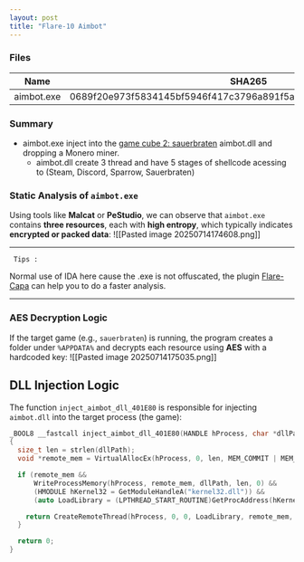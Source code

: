 ```yaml
---
layout: post
title: "Flare-10 Aimbot"
---
```


### Files

| Name       | SHA265                                                           |
| ---------- | ---------------------------------------------------------------- |
| aimbot.exe | 0689f20e973f5834145bf5946f417c3796a891f5a37dddb1430d32895277195b |
### Summary

- aimbot.exe inject into the [game cube 2: sauerbraten](http://sauerbraten.org/) aimbot.dll and dropping a Monero miner.
    - aimbot.dll create 3 thread and have 5 stages of shellcode acessing to (Steam, Discord, Sparrow, Sauerbraten)

### Static Analysis of `aimbot.exe`

Using tools like **Malcat** or **PeStudio**, we can observe that `aimbot.exe` contains **three resources**, each with **high entropy**, which typically indicates **encrypted or packed data**:
![[Pasted image 20250714174608.png]]

---

     Tips :
Normal use of IDA here cause the .exe is not offuscated, the plugin [Flare-Capa](https://github.com/mandiant/capa) can help you to do a faster analysis.

---
### AES Decryption Logic

If the target game (e.g., `sauerbraten`) is running, the program creates a folder under `%APPDATA%` and decrypts each resource using **AES** with a hardcoded key:
![[Pasted image 20250714175035.png]]

## DLL Injection Logic

The function `inject_aimbot_dll_401E80` is responsible for injecting `aimbot.dll` into the target process (the game):
```c
_BOOL8 __fastcall inject_aimbot_dll_401E80(HANDLE hProcess, char *dllPath)
{
  size_t len = strlen(dllPath);
  void *remote_mem = VirtualAllocEx(hProcess, 0, len, MEM_COMMIT | MEM_RESERVE, PAGE_EXECUTE_READWRITE);

  if (remote_mem &&
      WriteProcessMemory(hProcess, remote_mem, dllPath, len, 0) &&
      (HMODULE hKernel32 = GetModuleHandleA("kernel32.dll")) &&
      (auto LoadLibrary = (LPTHREAD_START_ROUTINE)GetProcAddress(hKernel32, "LoadLibraryA"))) {

    return CreateRemoteThread(hProcess, 0, 0, LoadLibrary, remote_mem, 0, 0) != 0;
  }

  return 0;
}

```